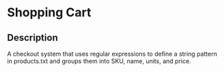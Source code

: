 # Shopping Cart

## Description
A checkout system that uses regular expressions to define a string pattern in products.txt and groups them into SKU, name, units, and price.
